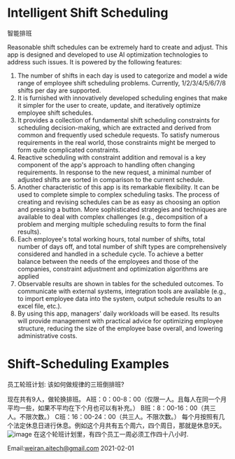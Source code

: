 
# Intelligent Shift Scheduling 
智能排班

Reasonable shift schedules can be extremely hard to create and adjust. This app is designed and developed to use AI optimization technologies to address such issues. It is powered by the following features:
1. The number of shifts in each day is used to categorize and model a wide range of employee shift scheduling problems. Currently, 1/2/3/4/5/6/7/8 shifts per day are supported.
2. It is furnished with innovatively developed scheduling engines that make it simpler for the user to create, update, and iteratively optimize employee shift schedules.
3. It provides a collection of fundamental shift scheduling constraints for scheduling decision-making, which are extracted and derived from common and frequently used schedule requests. To satisfy numerous requirements in the real world, those constraints might be merged to form quite complicated constraints.
4. Reactive scheduling with constraint addition and removal is a key component of the app's approach to handling often changing requirements. In response to the new request, a minimal number of adjusted shifts are sorted in comparison to the current schedule.
5. Another characteristic of this app is its remarkable flexibility. It can be used to complete simple to complex scheduling tasks. The process of creating and revising schedules can be as easy as choosing an option and pressing a button. More sophisticated strategies and techniques are available to deal with complex challenges (e.g., decompsition of a problem and merging multiple scheduling results to form the final results).
6. Each employee's total working hours, total number of shifts, total number of days off, and total number of shift types are comprehensively considered and handled in a schedule cycle. To achieve a better balance between the needs of the employees and those of the companies, constraint adjustment and optimization algorithms are applied
7. Observable results are shown in tables for the scheduled outcomes. To communicate with external systems, integration tools are available (e.g., to import employee data into the system, output schedule results to an excel file, etc.).
8. By using this app, managers' daily workloads will be eased. Its results will provide management with practical advice for optimizing employee structure, reducing the size of the employee base overall, and lowering administrative costs.


# Shift-Scheduling Examples
员工轮班计划: 该如何做规律的三班倒排班?

现在共有9人，做轮换排班。
A班：0：00-8：00（仅限一人。且每人在同一个月平均一些，如果不平均在下个月也可以有补充。）
B班：8：00-16：00（共三人。不限次数。）
C班：16：00-24：00（共三人。不限次数。）
每个月按照有几个法定休息日进行休息。例如这个月共有五个周六，四个周日，那就是休息9天。
![image](https://user-images.githubusercontent.com/84350533/119012794-a5a1a800-b996-11eb-8254-cbe54cebc874.png)
在这个轮班计划里，有四个员工一周必须工作四十八小时.

Email:weiran.aitech@gmail.com 2021-02-01
